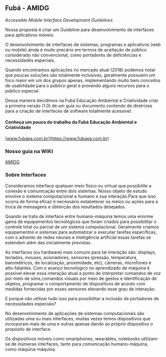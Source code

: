## Fubá - AMIDG
*Accessible Mobile Interface Development Guidelines*


Nossa proposta é criar um Guideline para desenvolvimento de interfaces para aplicativos móveis.

O desenvolvimento de interfaces de sistemas, programas e aplicativos (web ou mobile) ainda é muito precário em termos de aceitação de público considerado não convencional, como portadores de deficiências e necessidades especiais.

Quando encontramos aplicações no mercado atual (2018) podemos notar que poucas soluções são totalmente inclusivas, geralmente possuiem um foco maior em um dos grupos apenas, implementando muito bem conceitos de usabilidade para o público geral e provendo alguns recursos para o público especial.

Dessa maneira decidimos na Fubá Educação Ambiental e Criatividade criar a primeira versão (1.0) de um guia ou documento contendo de diretrizes para a criação de interfaces de software totalmente acessível.

#### Conheça um pouco do trabalho da Fubá Educação Ambiental e Criatividade

[www.fubaea.com.br](https://www.fubaea.com.br)

### Nosso guia na WIKI 

[AMIDG](https://github.com/fubaea/AMIDG/wiki)

### Sobre Interfaces

Consideramos interface qualquer meio físico ou virtual que possibilite a conexão e comunicação entre dois sistemas. Nosso objeto de estudo envolve o sistema computacional e humano e sua interação.Para que isso ocorra de forma eficaz é necessário estabelecer os meios ou ações para a troca de mensagens e obtenção dos resultados desejados.

Quando se trata de interface entre humano-máquina temos uma enorme gama de equipamentos tecnológicos que foram criados para possibilitar o controle total ou parcial de um sistema computacional. Geralmente criamos equipamentos e sistemas para automatizar e executar tarefas específicas, com o advento de redes neurais e inteligência artificial essas tarefas se estendem além das inicialmente previstas.

As interfaces (ou hardware) mais comuns para tal interação são: displays, teclados, mouses, acionadores, sensores (pressão, temperatura, baromètricos, de localização, proximidade, etc), câmeras, microfones e alto-falantes. Com o avanço tecnológico no aprendizado de máquina é possível elevar essa interação atual a ponto de interpretar comandos de voz por meio de sons,comandos visuais por meio de gestos e identificação de objetos, programar o comportamento de dispositivos de acordo com medidas fornecidas por esses sensores elevando esse grau de interação. 

E porque não utilizar tudo isso para possibilitar a inclusão de portadores de necessidades especiais?

No desenvolvimento de aplicações de sistemas computacionais são utilizadas uma ou mais interfaces, muitas vezes temos dispositivos que incorporam mais de uma e outras apenas dando ao próprio dispositivo o propósito de interface.

Os dispositivos móveis como smartphones, wearables, notebooks utilizam-se de inúmeras interfaces, tanto para comunicação humano-máquina, como máquina-máquina.
